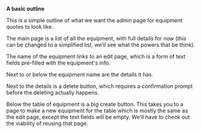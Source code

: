__A basic outline__

This is a simple outline of what we want the admin page for equipment quotes to look like.

The main page is a list of all the equipment, with full details for now (this can be changed to a simplified list, we'll see what the powers that be think).

The name of the equipment links to an edit page, which is a form of text fields pre-filled with the equipment's info.

Next to or below the equipment name are the details it has.

Next to the details is a delete button, which requires a confirmation prompt before the deleting actually happens.

Below the table of equipment is a big create button. This takes you to a page to make a new equipment for the table which is mostly the same as the edit page, except the text fields will be empty. We'll have to check out the viability of reusing that page.
